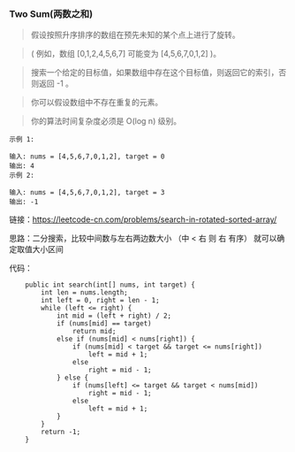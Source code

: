 ### Two Sum(两数之和)

> 假设按照升序排序的数组在预先未知的某个点上进行了旋转。
  
> ( 例如，数组 [0,1,2,4,5,6,7] 可能变为 [4,5,6,7,0,1,2] )。
  
> 搜索一个给定的目标值，如果数组中存在这个目标值，则返回它的索引，否则返回 -1 。
  
> 你可以假设数组中不存在重复的元素。
  
> 你的算法时间复杂度必须是 O(log n) 级别。

```
示例 1:

输入: nums = [4,5,6,7,0,1,2], target = 0
输出: 4
示例 2:

输入: nums = [4,5,6,7,0,1,2], target = 3
输出: -1

```

链接：https://leetcode-cn.com/problems/search-in-rotated-sorted-array/

思路：二分搜索，比较中间数与左右两边数大小 （中 < 右 则 右 有序） 就可以确定取值大小区间

代码：
```
    public int search(int[] nums, int target) {
        int len = nums.length;
        int left = 0, right = len - 1;
        while (left <= right) {
            int mid = (left + right) / 2;
            if (nums[mid] == target)
                return mid;
            else if (nums[mid] < nums[right]) {
                if (nums[mid] < target && target <= nums[right])
                    left = mid + 1;
                else
                    right = mid - 1;
            } else {
                if (nums[left] <= target && target < nums[mid])
                    right = mid - 1;
                else
                    left = mid + 1;
            }
        }
        return -1;
    }
```
